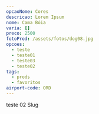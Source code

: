 ```yaml
---
opcaoNome: Cores
descricao: Lorem Ipsum
nome: Cama Bóia
varia: []
preco: 2500
fotoProd: /assets/fotos/dog08.jpg
opcoes:
  - teste
  - teste01
  - teste03
  - teste02
tags:
  - prods
  - favoritos
airport-code: ORD
---
```

teste 02 Slug
